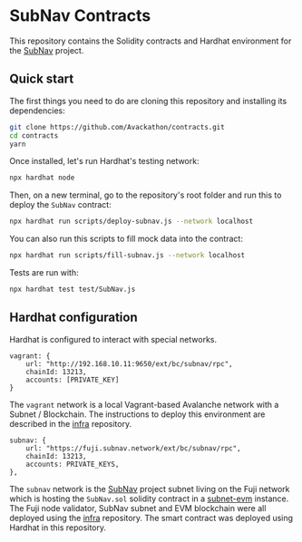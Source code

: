# SubNav Contracts

This repository contains the Solidity contracts and Hardhat environment for the [SubNav](https://github.com/Avackathon/subnav) project.

## Quick start

The first things you need to do are cloning this repository and installing its
dependencies:

```sh
git clone https://github.com/Avackathon/contracts.git
cd contracts
yarn
```

Once installed, let's run Hardhat's testing network:

```sh
npx hardhat node
```

Then, on a new terminal, go to the repository's root folder and run this to deploy the `SubNav` contract:

```sh
npx hardhat run scripts/deploy-subnav.js --network localhost
```

You can also run this scripts to fill mock data into the contract:

```sh
npx hardhat run scripts/fill-subnav.js --network localhost
```

Tests are run with:

```sh
npx hardhat test test/SubNav.js
```

## Hardhat configuration

Hardhat is configured to interact with special networks.

```
vagrant: {
    url: "http://192.168.10.11:9650/ext/bc/subnav/rpc",
    chainId: 13213,
    accounts: [PRIVATE_KEY]
}
```

The `vagrant` network is a local Vagrant-based Avalanche network with a Subnet / Blockchain. The instructions to deploy this environment are described in the [infra](https://github.com/Avackathon/infra#local-test-network-with-vagrant-ansible-and-avalanchego) repository.

```
subnav: {
    url: "https://fuji.subnav.network/ext/bc/subnav/rpc",
    chainId: 13213,
    accounts: PRIVATE_KEYS,
},
```

The `subnav` network is the [SubNav](https://github.com/Avackathon/subnav) project subnet living on the Fuji network which is hosting the `SubNav.sol` solidity contract in a [subnet-evm](https://github.com/ava-labs/subnet-evm) instance. The Fuji node validator, SubNav subnet and EVM blockchain were all deployed using the [infra](https://github.com/Avackathon/infra#fuji-validator) repository. The smart contract was deployed using Hardhat in this repository.
